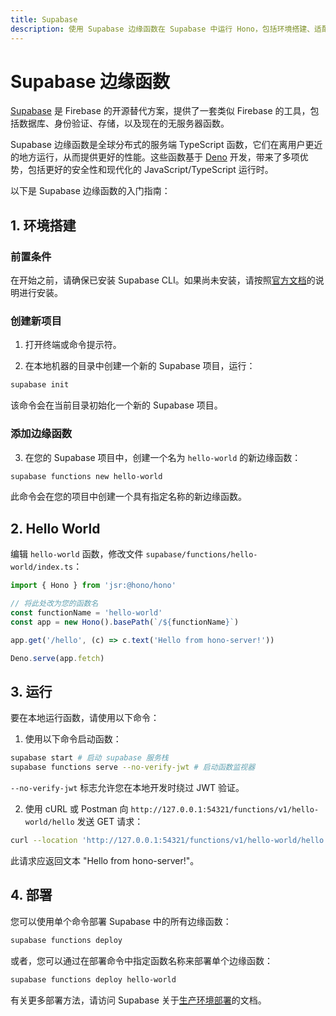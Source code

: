 ```yaml
---
title: Supabase
description: 使用 Supabase 边缘函数在 Supabase 中运行 Hono，包括环境搭建、适配器配置和示例代码的概述。
---
```

# Supabase 边缘函数

[Supabase](https://supabase.com/) 是 Firebase 的开源替代方案，提供了一套类似 Firebase 的工具，包括数据库、身份验证、存储，以及现在的无服务器函数。

Supabase 边缘函数是全球分布式的服务端 TypeScript 函数，它们在离用户更近的地方运行，从而提供更好的性能。这些函数基于 [Deno](https://deno.com/) 开发，带来了多项优势，包括更好的安全性和现代化的 JavaScript/TypeScript 运行时。

以下是 Supabase 边缘函数的入门指南：

## 1. 环境搭建

### 前置条件

在开始之前，请确保已安装 Supabase CLI。如果尚未安装，请按照[官方文档](https://supabase.com/docs/guides/cli/getting-started)的说明进行安装。

### 创建新项目

1. 打开终端或命令提示符。

2. 在本地机器的目录中创建一个新的 Supabase 项目，运行：

```bash
supabase init
```

该命令会在当前目录初始化一个新的 Supabase 项目。

### 添加边缘函数

3. 在您的 Supabase 项目中，创建一个名为 `hello-world` 的新边缘函数：

```bash
supabase functions new hello-world
```

此命令会在您的项目中创建一个具有指定名称的新边缘函数。

## 2. Hello World

编辑 `hello-world` 函数，修改文件 `supabase/functions/hello-world/index.ts`：

```ts
import { Hono } from 'jsr:@hono/hono'

// 将此处改为您的函数名
const functionName = 'hello-world'
const app = new Hono().basePath(`/${functionName}`)

app.get('/hello', (c) => c.text('Hello from hono-server!'))

Deno.serve(app.fetch)
```

## 3. 运行

要在本地运行函数，请使用以下命令：

1. 使用以下命令启动函数：

```bash
supabase start # 启动 supabase 服务栈
supabase functions serve --no-verify-jwt # 启动函数监视器
```

`--no-verify-jwt` 标志允许您在本地开发时绕过 JWT 验证。

2. 使用 cURL 或 Postman 向 `http://127.0.0.1:54321/functions/v1/hello-world/hello` 发送 GET 请求：

```bash
curl --location 'http://127.0.0.1:54321/functions/v1/hello-world/hello'
```

此请求应返回文本 "Hello from hono-server!"。

## 4. 部署

您可以使用单个命令部署 Supabase 中的所有边缘函数：

```bash
supabase functions deploy
```

或者，您可以通过在部署命令中指定函数名称来部署单个边缘函数：

```bash
supabase functions deploy hello-world
```

有关更多部署方法，请访问 Supabase 关于[生产环境部署](https://supabase.com/docs/guides/functions/deploy)的文档。
